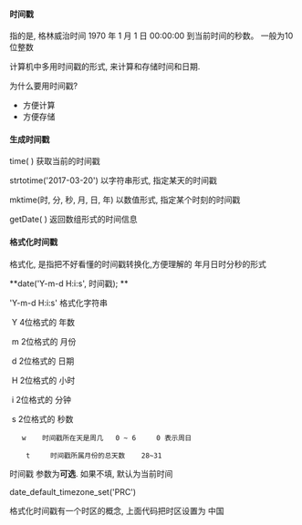 #### 时间戳

指的是, 格林威治时间 1970 年 1 月 1 日 00:00:00  到当前时间的秒数。 一般为10位整数

计算机中多用时间戳的形式, 来计算和存储时间和日期.

为什么要用时间戳?

* 方便计算
* 方便存储

#### 生成时间戳

time\( \)      获取当前的时间戳

strtotime\('2017-03-20'\)   以字符串形式, 指定某天的时间戳

mktime\(时, 分, 秒, 月, 日, 年\)   以数值形式, 指定某个时刻的时间戳

getDate\( \)      返回数组形式的时间信息

#### 格式化时间戳

格式化, 是指把不好看懂的时间戳转换化,方便理解的 年月日时分秒的形式

**date\('Y-m-d H:i:s', 时间戳\);**

'Y-m-d H:i:s'      格式化字符串

​	Y    4位格式的 年数

​	m   2位格式的 月份

​	d    2位格式的 日期 

​	H    2位格式的 小时

​	i      2位格式的 分钟

​	s     2位格式的 秒数

       w    时间戳所在天是周几   0 ~ 6     0 表示周日

        t     时间戳所属月份的总天数    28~31

时间戳  参数为**可选**. 如果不填, 默认为当前时间



 



date\_default\_timezone\_set\('PRC'\)



格式化时间戳有一个时区的概念,  上面代码把时区设置为 中国

